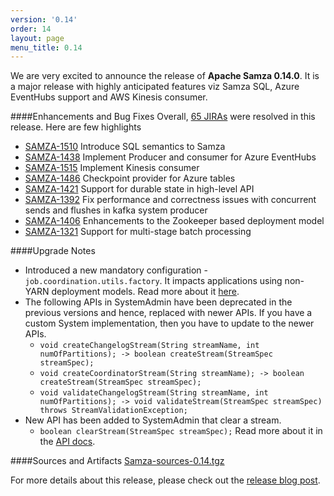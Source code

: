 ```yaml
---
version: '0.14'
order: 14
layout: page
menu_title: 0.14
---
```

<!--
   Licensed to the Apache Software Foundation (ASF) under one or more
   contributor license agreements.  See the NOTICE file distributed with
   this work for additional information regarding copyright ownership.
   The ASF licenses this file to You under the Apache License, Version 2.0
   (the "License"); you may not use this file except in compliance with
   the License.  You may obtain a copy of the License at

       http://www.apache.org/licenses/LICENSE-2.0

   Unless required by applicable law or agreed to in writing, software
   distributed under the License is distributed on an "AS IS" BASIS,
   WITHOUT WARRANTIES OR CONDITIONS OF ANY KIND, either express or implied.
   See the License for the specific language governing permissions and
   limitations under the License.
-->

We are very excited to announce the release of **Apache Samza 0.14.0**. It is a major release with highly anticipated features viz Samza SQL, Azure EventHubs support and AWS Kinesis consumer.

####Enhancements and Bug Fixes
Overall, [65 JIRAs](https://issues.apache.org/jira/browse/SAMZA-1109?jql=project%20%3D%20SAMZA%20AND%20status%20%3D%20Resolved%20AND%20fixVersion%20%3D%200.14.0%20ORDER%20BY%20priority%20DESC%2C%20key%20ASC) were resolved in this release. Here are few highlights

- [SAMZA-1510](https://issues.apache.org/jira/browse/SAMZA-1510)  Introduce SQL semantics to Samza
- [SAMZA-1438](https://issues.apache.org/jira/browse/SAMZA-1438)  Implement Producer and consumer for Azure EventHubs
- [SAMZA-1515](https://issues.apache.org/jira/browse/SAMZA-1515)  Implement Kinesis consumer
- [SAMZA-1486](https://issues.apache.org/jira/browse/SAMZA-1486)  Checkpoint provider for Azure tables
- [SAMZA-1421](https://issues.apache.org/jira/browse/SAMZA-1421)  Support for durable state in high-level API
- [SAMZA-1392](https://issues.apache.org/jira/browse/SAMZA-1392)  Fix performance and correctness issues with concurrent sends and flushes in kafka system producer
- [SAMZA-1406](https://issues.apache.org/jira/browse/SAMZA-1406)  Enhancements to the Zookeeper based deployment model
- [SAMZA-1321](https://issues.apache.org/jira/browse/SAMZA-1321)  Support for multi-stage batch processing

####Upgrade Notes
- Introduced a new mandatory configuration - `job.coordination.utils.factory`. It impacts applications using non-YARN deployment models. Read more about it [here](/learn/documentation/{{site.version}}/jobs/configuration-table.html).
- The following APIs in SystemAdmin have been deprecated in the previous versions and hence, replaced with newer APIs. If you have a custom System implementation, then you have to update to the newer APIs.
    - `void createChangelogStream(String streamName, int numOfPartitions); -> boolean createStream(StreamSpec streamSpec);`
    - `void createCoordinatorStream(String streamName); -> boolean createStream(StreamSpec streamSpec);`
    - `void validateChangelogStream(String streamName, int numOfPartitions); -> void validateStream(StreamSpec streamSpec) throws StreamValidationException;`
- New API has been added to SystemAdmin that clear a stream.
    - `boolean clearStream(StreamSpec streamSpec);` Read more about it in the [API docs](/learn/documentation/{{site.version}}/api/javadocs/org/apache/samza/system/SystemAdmin.html).

####Sources and Artifacts
[Samza-sources-0.14.tgz](http://www.apache.org/dyn/closer.cgi/samza/0.14.1)

For more details about this release, please check out the [release blog post](/startup/releases/{{site.version}}/release-notes.html).
